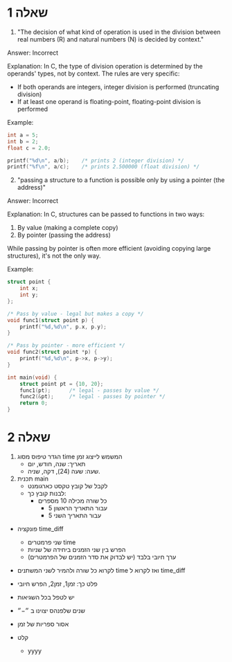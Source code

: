 # שאלה 1

1. "The decision of what kind of operation is used in the division between real numbers (R) and natural numbers (N) is decided by context."

Answer: Incorrect

Explanation:
In C, the type of division operation is determined by the operands' types, not by context. The rules are very specific:
- If both operands are integers, integer division is performed (truncating division)
- If at least one operand is floating-point, floating-point division is performed

Example:
```c
int a = 5;
int b = 2;
float c = 2.0;

printf("%d\n", a/b);    /* prints 2 (integer division) */
printf("%f\n", a/c);    /* prints 2.500000 (float division) */
```

2. "passing a structure to a function is possible only by using a pointer (the address)"

Answer: Incorrect

Explanation:
In C, structures can be passed to functions in two ways:
1. By value (making a complete copy)
2. By pointer (passing the address)

While passing by pointer is often more efficient (avoiding copying large structures), it's not the only way.

Example:
```c
struct point {
    int x;
    int y;
};

/* Pass by value - legal but makes a copy */
void func1(struct point p) {
    printf("%d,%d\n", p.x, p.y);
}

/* Pass by pointer - more efficient */
void func2(struct point *p) {
    printf("%d,%d\n", p->x, p->y);
}

int main(void) {
    struct point pt = {10, 20};
    func1(pt);      /* legal - passes by value */
    func2(&pt);     /* legal - passes by pointer */
    return 0;
}
```

# שאלה 2
1. הגדר טיפוס מסוג time המשמש לייצוג זמן
	- תאריך: שנה, חודש, יום
	- שעה: שעה (24), דקה, שניה.
2. תכנית main
	- לקבל של קובץ טקסט כארגומנט
	- לבנות קובץ כך:
		- כל שורה מכילה 10 מספרים
			- 5 עבור התאריך הראשון
			- 5 עבור התאריך השני
- פונקציה time_diff
	- שני פרמטרים time
	- הפרש בין שני הזמנים ביחידה של שניות
	- ערך חיובי בלבד (יש לבדוק את סדר הזמנים של הפרמטרים)
- לקרוא כל שורה ולהמיר לשני המשתנים time ואז לקרוא ל time_diff
- פלט כך: זמן1, זמן2, הפרש חיובי
- יש לטפל בכל השגיאות
- שנים שלפנהס יצוינו ב ״$-$״
- אסור ספריות של זמן


- קלט
	- yyyy